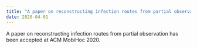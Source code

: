```yaml
---
title: "A paper on reconstructing infection routes from partial observation has been accepted at ACM MobiHoc 2020."
date: 2020-04-01
---
```

A paper on reconstructing infection routes from partial observation has been accepted at ACM MobiHoc 2020.
